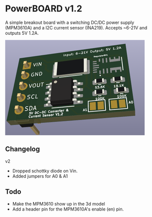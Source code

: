 PowerBOARD v1.2
===============

A simple breakout board with a switching DC/DC power supply (MPM3610A) and a I2C current sensor (INA219). Accepts ~6-21V and outputs 5V 1.2A.


![3D model of power board](photos/3dmodel_12_11_22_v1.2.png)

Changelog
-----

v2
* Dropped schottky diode on Vin.
* Added jumpers for A0 & A1


Todo
----
* Make the MPM3610 show up in the 3d model
* Add a header pin for the MPM3610A's enable (en) pin.
